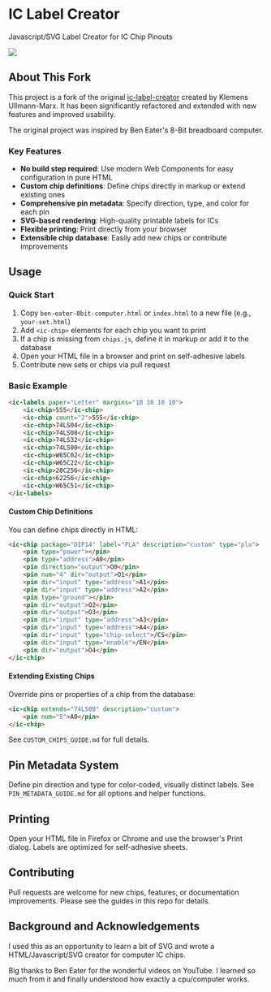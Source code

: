 # IC Label Creator
Javascript/SVG Label Creator for IC Chip Pinouts

<img src="assets/readme-example-labels.png" />

## About This Fork

This project is a fork of the original [ic-label-creator](https://github.com/klemens-u/ic-label-creator) created by Klemens Ullmann-Marx. It has been significantly refactored and extended with new features and improved usability. 

The original project was inspired by Ben Eater's 8-Bit breadboard computer.

### Key Features
- **No build step required**: Use modern Web Components for easy configuration in pure HTML
- **Custom chip definitions**: Define chips directly in markup or extend existing ones
- **Comprehensive pin metadata**: Specify direction, type, and color for each pin
- **SVG-based rendering**: High-quality printable labels for ICs
- **Flexible printing**: Print directly from your browser 
- **Extensible chip database**: Easily add new chips or contribute improvements

## Usage

### Quick Start
1. Copy `ben-eater-8bit-computer.html` or `index.html` to a new file (e.g., `your-set.html`)
2. Add `<ic-chip>` elements for each chip you want to print
3. If a chip is missing from `chips.js`, define it in markup or add it to the database
4. Open your HTML file in a browser and print on self-adhesive labels
5. Contribute new sets or chips via pull request

### Basic Example

```html
<ic-labels paper="Letter" margins="10 10 10 10">
	<ic-chip>555</ic-chip>
	<ic-chip count="2">555</ic-chip>
	<ic-chip>74LS04</ic-chip>
	<ic-chip>74LS08</ic-chip>
	<ic-chip>74LS32</ic-chip>
	<ic-chip>74LS00</ic-chip>
	<ic-chip>W65C02</ic-chip>
	<ic-chip>W65C22</ic-chip>
	<ic-chip>28C256</ic-chip>
	<ic-chip>62256</ic-chip>
	<ic-chip>W65C51</ic-chip>
</ic-labels>
```

#### Custom Chip Definitions
You can define chips directly in HTML:

```html
<ic-chip package="DIP14" label="PLA" description="custom" type="pla">
	<pin type="power"></pin>
	<pin type="address">A0</pin>
	<pin direction="output">O0</pin>
	<pin num="4" dir="output">O1</pin>
	<pin dir="input" type="address">A1</pin>
	<pin dir="input" type="address">A2</pin>
	<pin type="ground"></pin>
	<pin dir="output">O2</pin>
	<pin dir="output">O3</pin>
	<pin dir="input" type="address">A3</pin>
	<pin dir="input" type="address">A4</pin>
	<pin dir="input" type="chip-select">/CS</pin>
	<pin dir="input" type="enable">/EN</pin>
	<pin dir="output">O4</pin>
</ic-chip>
```

#### Extending Existing Chips
Override pins or properties of a chip from the database:

```html
<ic-chip extends="74LS08" description="custom">
	<pin num="5">A0</pin>
</ic-chip>
```

See `CUSTOM_CHIPS_GUIDE.md` for full details.

## Pin Metadata System

Define pin direction and type for color-coded, visually distinct labels. See `PIN_METADATA_GUIDE.md` for all options and helper functions.

## Printing

Open your HTML file in Firefox or Chrome and use the browser's Print dialog. Labels are optimized for self-adhesive sheets.

## Contributing

Pull requests are welcome for new chips, features, or documentation improvements. Please see the guides in this repo for details.

## Background and Acknowledgements

I used this as an opportunity to learn a bit of SVG and wrote a HTML/Javascript/SVG creator for computer IC chips.

Big thanks to Ben Eater for the wonderful videos on YouTube. I learned so much from it and finally understood how exactly a cpu/computer works.


